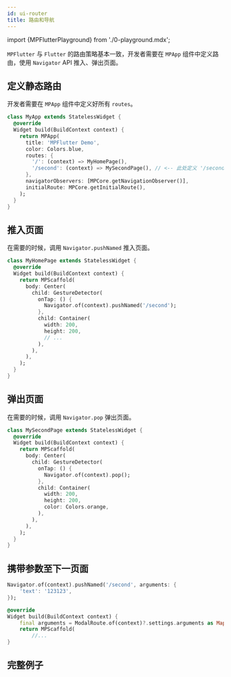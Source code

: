```yaml
---
id: ui-router
title: 路由和导航
---
```


import {MPFlutterPlayground} from './0-playground.mdx';

`MPFlutter` 与 `Flutter` 的路由策略基本一致，开发者需要在 `MPApp` 组件中定义路由，使用 `Navigator` API 推入、弹出页面。

## 定义静态路由

开发者需要在 `MPApp` 组件中定义好所有 `routes`。

```dart
class MyApp extends StatelessWidget {
  @override
  Widget build(BuildContext context) {
    return MPApp(
      title: 'MPFlutter Demo',
      color: Colors.blue,
      routes: {
        '/': (context) => MyHomePage(),
        '/second': (context) => MySecondPage(), // <-- 此处定义 '/second' 对应的页面组件。
      },
      navigatorObservers: [MPCore.getNavigationObserver()],
      initialRoute: MPCore.getInitialRoute(),
    );
  }
}
```

## 推入页面

在需要的时候，调用 `Navigator.pushNamed` 推入页面。

```dart
class MyHomePage extends StatelessWidget {
  @override
  Widget build(BuildContext context) {
    return MPScaffold(
      body: Center(
        child: GestureDetector(
          onTap: () {
            Navigator.of(context).pushNamed('/second');
          },
          child: Container(
            width: 200,
            height: 200,
            // ...
          ),
        ),
      ),
    );
  }
}
```

## 弹出页面

在需要的时候，调用 `Navigator.pop` 弹出页面。

```dart
class MySecondPage extends StatelessWidget {
  @override
  Widget build(BuildContext context) {
    return MPScaffold(
      body: Center(
        child: GestureDetector(
          onTap: () {
            Navigator.of(context).pop();
          },
          child: Container(
            width: 200,
            height: 200,
            color: Colors.orange,
          ),
        ),
      ),
    );
  }
}
```

## 携带参数至下一页面

```dart
Navigator.of(context).pushNamed('/second', arguments: {
    'text': '123123',
});
```

```dart
@override
Widget build(BuildContext context) {
    final arguments = ModalRoute.of(context)?.settings.arguments as Map?;
    return MPScaffold(
        //...
}
```

## 完整例子

<MPFlutterPlayground source="https://mpflutter.com/samples/navigator.dart" height="500px" />